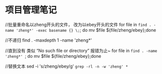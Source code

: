 # 项目管理笔记
//批量重命名以zheng开头的文件，	改为以ebey开头的文件
for file in `find . -name 'zheng*' -exec basename {} \;`; do mv $file ${file/zheng/ebey};done


//不递归
find . -maxdepth 1 -name 'zheng*'


//直到没有 类似 “No such file or directory” 报错为止~
for file in `find . -name 'zheng*' `; do mv $file ${file/zheng/ebey};done

//替换文本
sed -i 's/zheng/ebey/g' `grep -rl -n -w 'zheng' *`